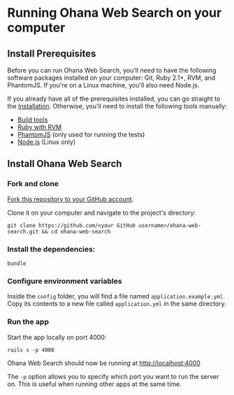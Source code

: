 
# Running Ohana Web Search on your computer

## Install Prerequisites

Before you can run Ohana Web Search, you'll need to have the following software
packages installed on your computer: Git, Ruby 2.1+, RVM, and PhantomJS.
If you're on a Linux machine, you'll also need Node.js.

If you already have all of the prerequisites installed, you can go straight
to the [Installation](#install-ohana-web-search). Otherwise, you'll need to
install the following tools manually:

- [Build tools][build-tools]
- [Ruby with RVM][ruby]
- [PhantomJS][phantomjs] (only used for running the tests)
- [Node.js][node] (Linux only)

[build-tools]: https://github.com/codeforamerica/howto/blob/master/Build-Tools.md
[ruby]: https://github.com/codeforamerica/howto/blob/master/Ruby.md
[phantomjs]: https://github.com/jonleighton/poltergeist#installing-phantomjs
[node]: https://github.com/codeforamerica/howto/blob/master/Node.js.md


## Install Ohana Web Search

### Fork and clone

[Fork this repository to your GitHub account][fork].

Clone it on your computer and navigate to the project's directory:

    git clone https://github.com/<your GitHub username>/ohana-web-search.git && cd ohana-web-search

[fork]: http://help.github.com/fork-a-repo/

### Install the dependencies:

    bundle

### Configure environment variables
Inside the `config` folder, you will find a file named `application.example.yml`.
Copy its contents to a new file called `application.yml` in the same directory.

### Run the app
Start the app locally on port 4000:

    rails s -p 4000

Ohana Web Search should now be running at [http://localhost:4000](http://localhost:4000)

The `-p` option allows you to specify which port you want to run the server on. This is useful when running other apps at the same time.
